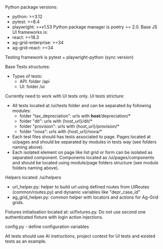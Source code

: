 Python package versions:
 - python: >=3.12
 - pytest: >=8.4
 - playwright: >=v1.53
Python package manager is poetry >= 2.0.
Base JS UI frameworks is:
 - react: >=18.3
 - ag-grid-enterprise: >=34
 - ag-grid-react: >=34

Testing framework is pytest + playwright-python (sync version)

Base Tests structures:
 - Types of tests:
   - API: folder /api
   - UI: folder /ui

Currently need to work with UI tests only.
UI tests stricture:
 - All tests located at /ui/tests folder and can be separated by following modules:
   - folder "tax_depreciation": urls with __host__/depreciation/*
   - folder "dit": urls with {host_url}/dit/*
   - folder "provision": urls with {host_url}/provision/*
   - folder "nova": urls with {host_url}/nova/*
 - Each test files should has tests associated to page. Pages located at ui/pages and should be separated by modules in tests way (see folders naming above).
 - Each isolated element on page like list grid or form can be isolated as separated component. Components located as /ui/pages/components
   and should be located using module/page folders structure (see module folders naming above).

Helpers located: /ui/helpers
 - url_helper.py: helper to build url using defined routes from UIRoutes (common/routes.py) and dynamic variables like "depr_case_id"
 - ag_grid_helper.py: common helper with locators and actions for Ag-Grid grids.

Fixtures initialisation located at: ui/fixtures.py. Do not use
second one authenticated fixture with login action injections.

config.py - define configuration variables

All tests should use AI instructions, project context for UI tests and existed tests as an example.
